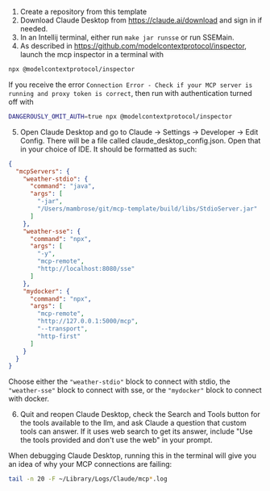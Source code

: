 1. Create a repository from this template
2. Download Claude Desktop from https://claude.ai/download and sign in if needed.
3. In an Intellij terminal, either run ```make jar runsse``` or run SSEMain.
4. As described in https://github.com/modelcontextprotocol/inspector, launch the mcp inspector in a terminal with
```bash 
npx @modelcontextprotocol/inspector
```

If you receive the error ```Connection Error - Check if your MCP server is running and proxy token is correct```,
then run with authentication turned off with

```bash
DANGEROUSLY_OMIT_AUTH=true npx @modelcontextprotocol/inspector
```

5. Open Claude Desktop and go to Claude -> Settings -> Developer -> Edit Config.
   There will be a file called claude_desktop_config.json. Open that in your choice
   of IDE. It should be formatted as such:

```JSON
{
  "mcpServers": {
    "weather-stdio": {
      "command": "java",
      "args": [
        "-jar",
        "/Users/mambrose/git/mcp-template/build/libs/StdioServer.jar"
      ]
    },
    "weather-sse": {
      "command": "npx",
      "args": [
        "-y",
        "mcp-remote",
        "http://localhost:8080/sse"
      ]
    },
    "mydocker": {
      "command": "npx",
      "args": [
        "mcp-remote",
        "http://127.0.0.1:5000/mcp",
        "--transport",
        "http-first"
      ]
    }
  }
}
```

Choose either the ```"weather-stdio"``` block to connect with stdio,
the ```"weather-sse"``` block to connect with sse,
or the ```"mydocker"``` block to connect with docker.

6. Quit and reopen Claude Desktop, check the Search and Tools button for the tools
   available to the llm, and ask Claude a question that custom tools can answer.
   If it uses web search to get its answer, include "Use the tools provided and
   don't use the web" in your prompt.

When debugging Claude Desktop, running this in the terminal will give you an idea of why your MCP connections are
failing:

```bash
tail -n 20 -F ~/Library/Logs/Claude/mcp*.log
```
